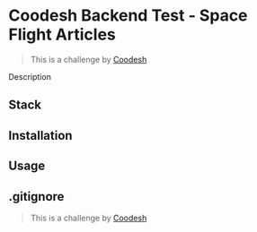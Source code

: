 # Coodesh Backend Test - Space Flight Articles

> This is a challenge by [Coodesh](https://coodesh.com/)

Description

## Stack

## Installation

## Usage

## .gitignore

> This is a challenge by [Coodesh](https://coodesh.com/)